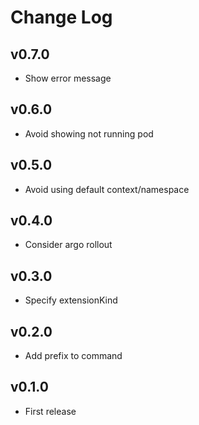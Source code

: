 # Change Log

## v0.7.0

- Show error message

## v0.6.0

- Avoid showing not running pod

## v0.5.0

- Avoid using default context/namespace

## v0.4.0

- Consider argo rollout

## v0.3.0

- Specify extensionKind

## v0.2.0

- Add prefix to command

## v0.1.0

- First release
